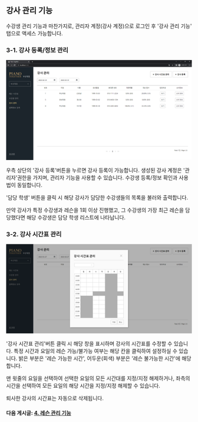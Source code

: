 ## 강사 관리 기능

수강생 관리 기능과 마찬가지로, 관리자 계정(강사 계정)으로 로그인 후 '강사 관리 기능' 탭으로 액세스 가능합니다.

### 3-1. 강사 등록/정보 관리

![img](./teacher-management.png)

우측 상단의 '강사 등록'버튼을 누르면 강사 등록이 가능합니다. 생성된 강사 계정은 '관리자'권한을 가지며,
관리자 기능을 사용할 수 있습니다. 수강생 등록/정보 확인과 사용법이 동일합니다.

'담당 학생' 버튼을 클릭 시 해당 강사가 담당한 수강생들의 목록을 불러와 출력합니다. 

만약 강사가 특정 수강생과 레슨을 1회 이상 진행했고, 그 수강생의 가장 최근 레슨을 담당했다면
해당 수강생은 담당 학생 리스트에 나타납니다.

### 3-2. 강사 시간표 관리

![img](./timetable-management.png)

'강사 시간표 관리'버튼 클릭 시 해당 창을 표시하며 강사의 시간표를 수정할 수 있습니다. 
특정 시간과 요일의 레슨 가능/불가능 여부는 해당 칸을 클릭하여 설정하실 수 있습니다. 
밝은 부분은 '레슨 가능한 시간', 어두운(회색) 부분은 '레슨 불가능한 시간'에 해당합니다. 

맨 윗줄의 요일을 선택하여 선택한 요일의 모든 시간대를 지정/지정 해제하거나,
좌측의 시간을 선택하여 모든 요일의 해당 시간을 지정/지정 해제할 수 있습니다.

퇴사한 강사의 시간표는 자동으로 삭제됩니다.

#### 다음 게시글: [4. 레슨 관리 기능](../lesson_management/LESSON_MANAGEMENT.md)